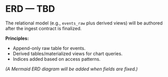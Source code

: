 # ERD — TBD

The relational model (e.g., `events_raw` plus derived views) will be authored after the ingest contract is finalized.

**Principles:**
- Append-only raw table for events.
- Derived tables/materialized views for chart queries.
- Indices added based on access patterns.

*(A Mermaid ERD diagram will be added when fields are fixed.)*
